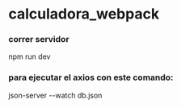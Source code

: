 # calculadora_webpack

### correr servidor
npm run dev
### para ejecutar el axios con este comando:
json-server --watch db.json